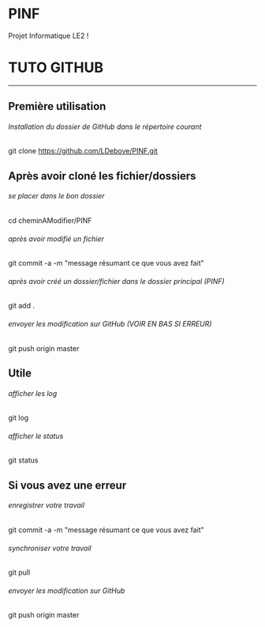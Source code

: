 # PINF
Projet Informatique LE2 !

# TUTO GITHUB
_______________________________________________________________
## Première utilisation
###### Installation du dossier de GitHub dans le répertoire courant
git clone https://github.com/LDebove/PINF.git

## Après avoir cloné les fichier/dossiers
###### se placer dans le bon dossier
cd cheminAModifier/PINF
###### après avoir modifié un fichier
git commit -a -m "message résumant ce que vous avez fait"
###### après avoir créé un dossier/fichier dans le dossier principal (PINF)
git add .
###### envoyer les modification sur GitHub (VOIR EN BAS SI ERREUR)
git push origin master

## Utile
###### afficher les log
git log
###### afficher le status
git status

## Si vous avez une erreur
###### enregistrer votre travail
git commit -a -m "message résumant ce que vous avez fait"
###### synchroniser votre travail
git pull
###### envoyer les modification sur GitHub
git push origin master
























